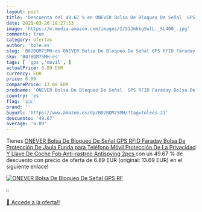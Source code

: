 ```yaml
---
layout: post
title: 'Descuento del 49.67 % en ONEVER Bolsa De Bloqueo De Señal  GPS RF'
date: 2020-03-26 18:27:53
image: 'https://m.media-amazon.com/images/I/51Jmkkg5ulL._SL400_.jpg'
comments: true
category: ofertas
author: 'tole.es'
slug: 'B07BQM75MH-es ONEVER Bolsa De Bloqueo De Señal GPS RFID Faraday Bolsa De...'
sku: 'B07BQM75MH-es'
tags: [ 'gps','móvil', ]
actualPrice: 6.89 EUR
currency: EUR
price: 6.89
comparePrice: 13.69 EUR
prodname: 'ONEVER Bolsa De Bloqueo De Señal  GPS RFID Faraday Bolsa De Protección De Jaula  Funda para Teléfono Móvil Protección De La Privacidad Y Llave De Coche Fob  Anti-rastreo Antispying  2pcs '
country: 'es'
flag: '🇪🇸'
brand: ''
buyurl: 'https://www.amazon.es/dp/B07BQM75MH/?tag=tolees-21'
descuento: '49.67'
average: '6.89'
---
```


Tienes [ONEVER Bolsa De Bloqueo De Señal  GPS RFID Faraday Bolsa De Protección De Jaula  Funda para Teléfono Móvil Protección De La Privacidad Y Llave De Coche Fob  Anti-rastreo Antispying  2pcs ](https://www.amazon.es/dp/B07BQM75MH/?tag=tolees-21) con un 49.67 % de descuento con precio de oferta de 6.89 EUR (original: 13.69 EUR) en el siguiente enlace!

[![ONEVER Bolsa De Bloqueo De Señal  GPS RF](https://m.media-amazon.com/images/I/51Jmkkg5ulL._SL400_.jpg)](https://www.amazon.es/dp/B07BQM75MH/?tag=tolees-21)

ℹ️:


[🛒 Accede a la oferta!!](https://www.amazon.es/dp/B07BQM75MH/?tag=tolees-21)
